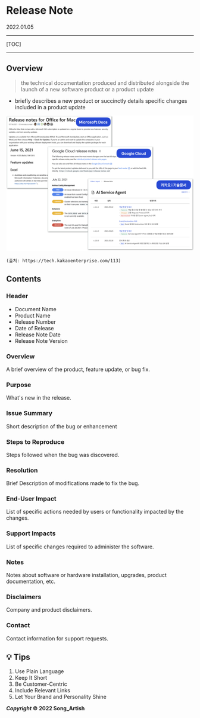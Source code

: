 # Release Note

2022.01.05

---

[TOC]

---



## Overview

> the technical documentation produced and distributed alongside the launch of a new software product or a product update

- briefly describes a new product or succinctly details specific changes included in a product update

![release_note_sample](img/release_note_sample.png)

`(출처: https://tech.kakaoenterprise.com/113)`



## Contents

### Header

- Document Name
- Product Name
- Release Number
- Date of Release
- Release Note Date
- Release Note Version

### Overview

A brief overview of the product, feature update, or bug fix.

### Purpose

What's new in the release.

### Issue Summary

Short description of the bug or enhancement

### Steps to Reproduce

Steps followed when the bug was discovered.

### Resolution

Brief Description of modifications made to fix the bug.

### End-User Impact

List of specific actions needed by users or functionality impacted by the changes.

### Support Impacts

List of specific changes required to administer the software.

### Notes

Notes about software or hardware installation, upgrades, product documentation, etc.

### Disclaimers

Company and product disclaimers.

### Contact

Contact information for support requests.



## :bulb: Tips

1. Use Plain Language
2. Keep It Short
3. Be Customer-Centric
4. Include Relevant Links
5. Let Your Brand and Personality Shine



***Copyright* © 2022 Song_Artish**